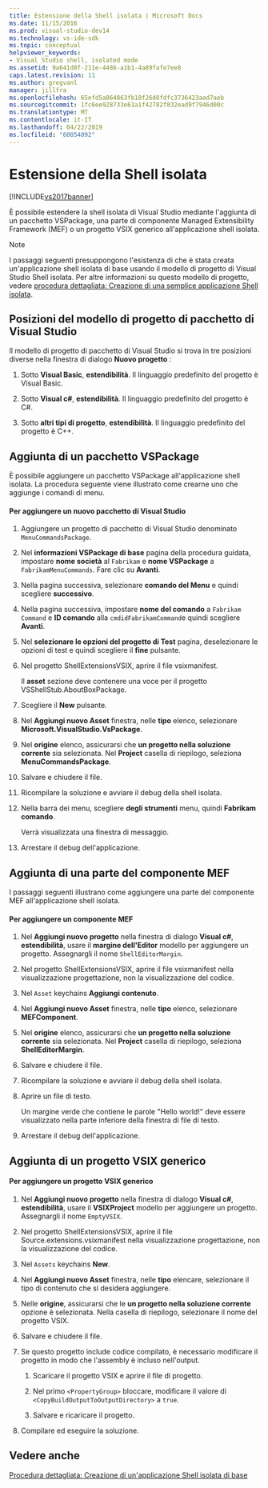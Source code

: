 ```yaml
---
title: Estensione della Shell isolata | Microsoft Docs
ms.date: 11/15/2016
ms.prod: visual-studio-dev14
ms.technology: vs-ide-sdk
ms.topic: conceptual
helpviewer_keywords:
- Visual Studio shell, isolated mode
ms.assetid: 9a641d8f-211e-4486-a1b1-4a89fafe7ee8
caps.latest.revision: 11
ms.author: gregvanl
manager: jillfra
ms.openlocfilehash: 65efd5a864863fb18f26d8fdfc3736423aad7aeb
ms.sourcegitcommit: 1fc6ee928733e61a1f42782f832ead9f7946d00c
ms.translationtype: MT
ms.contentlocale: it-IT
ms.lasthandoff: 04/22/2019
ms.locfileid: "60054092"
---
```

# <a name="extending-the-isolated-shell"></a>Estensione della Shell isolata
[!INCLUDE[vs2017banner](../includes/vs2017banner.md)]

È possibile estendere la shell isolata di Visual Studio mediante l'aggiunta di un pacchetto VSPackage, una parte di componente Managed Extensibility Framework (MEF) o un progetto VSIX generico all'applicazione shell isolata.  
  
> [!NOTE]
>  I passaggi seguenti presuppongono l'esistenza di che è stata creata un'applicazione shell isolata di base usando il modello di progetto di Visual Studio Shell isolata. Per altre informazioni su questo modello di progetto, vedere [procedura dettagliata: Creazione di una semplice applicazione Shell isolata](../extensibility/walkthrough-creating-a-basic-isolated-shell-application.md).  
  
## <a name="locations-for-the-visual-studio-package-project-template"></a>Posizioni del modello di progetto di pacchetto di Visual Studio  
 Il modello di progetto di pacchetto di Visual Studio si trova in tre posizioni diverse nella finestra di dialogo **Nuovo progetto** :  
  
1. Sotto **Visual Basic**, **estendibilità**. Il linguaggio predefinito del progetto è Visual Basic.  
  
2. Sotto **Visual c#**, **estendibilità**. Il linguaggio predefinito del progetto è C#.  
  
3. Sotto **altri tipi di progetto**, **estendibilità**. Il linguaggio predefinito del progetto è C++.  
  
## <a name="adding-a-vspackage"></a>Aggiunta di un pacchetto VSPackage  
 È possibile aggiungere un pacchetto VSPackage all'applicazione shell isolata. La procedura seguente viene illustrato come crearne uno che aggiunge i comandi di menu.  
  
#### <a name="to-add-a-new-vspackage"></a>Per aggiungere un nuovo pacchetto di Visual Studio  
  
1. Aggiungere un progetto di pacchetto di Visual Studio denominato `MenuCommandsPackage`.  
  
2. Nel **informazioni VSPackage di base** pagina della procedura guidata, impostare **nome società** al `Fabrikam` e **nome VSPackage** a `FabrikamMenuCommands`. Fare clic su **Avanti**.  
  
3. Nella pagina successiva, selezionare **comando del Menu** e quindi scegliere **successivo**.  
  
4. Nella pagina successiva, impostare **nome del comando** a `Fabrikam Command` e **ID comando** alla `cmdidFabrikamCommand`e quindi scegliere **Avanti**.  
  
5. Nel **selezionare le opzioni del progetto di Test** pagina, deselezionare le opzioni di test e quindi scegliere il **fine** pulsante.  
  
6. Nel progetto ShellExtensionsVSIX, aprire il file vsixmanifest.  
  
     Il **asset** sezione deve contenere una voce per il progetto VSShellStub.AboutBoxPackage.  
  
7. Scegliere il **New** pulsante.  
  
8. Nel **Aggiungi nuovo Asset** finestra, nelle **tipo** elenco, selezionare **Microsoft.VisualStudio.VsPackage**.  
  
9. Nel **origine** elenco, assicurarsi che **un progetto nella soluzione corrente** sia selezionata. Nel **Project** casella di riepilogo, seleziona **MenuCommandsPackage**.  
  
10. Salvare e chiudere il file.  
  
11. Ricompilare la soluzione e avviare il debug della shell isolata.  
  
12. Nella barra dei menu, scegliere **degli strumenti** menu, quindi **Fabrikam comando**.  
  
     Verrà visualizzata una finestra di messaggio.  
  
13. Arrestare il debug dell'applicazione.  
  
## <a name="adding-a-mef-component-part"></a>Aggiunta di una parte del componente MEF  
 I passaggi seguenti illustrano come aggiungere una parte del componente MEF all'applicazione shell isolata.  
  
#### <a name="to-add-a-mef-component"></a>Per aggiungere un componente MEF  
  
1. Nel **Aggiungi nuovo progetto** nella finestra di dialogo **Visual c#**, **estendibilità**, usare il **margine dell'Editor** modello per aggiungere un progetto. Assegnargli il nome `ShellEditorMargin`.  
  
2. Nel progetto ShellExtensionsVSIX, aprire il file vsixmanifest nella visualizzazione progettazione, non la visualizzazione del codice.  
  
3. Nel `Asset` keychains **Aggiungi contenuto**.  
  
4. Nel **Aggiungi nuovo Asset** finestra, nelle **tipo** elenco, selezionare **MEFComponent**.  
  
5. Nel **origine** elenco, assicurarsi che **un progetto nella soluzione corrente** sia selezionata. Nel **Project** casella di riepilogo, seleziona **ShellEditorMargin**.  
  
6. Salvare e chiudere il file.  
  
7. Ricompilare la soluzione e avviare il debug della shell isolata.  
  
8. Aprire un file di testo.  
  
     Un margine verde che contiene le parole "Hello world!" deve essere visualizzato nella parte inferiore della finestra di file di testo.  
  
9. Arrestare il debug dell'applicazione.  
  
## <a name="adding-a-generic-vsix-project"></a>Aggiunta di un progetto VSIX generico  
  
#### <a name="to-add-a-generic-vsix-project"></a>Per aggiungere un progetto VSIX generico  
  
1. Nel **Aggiungi nuovo progetto** nella finestra di dialogo **Visual c#**, **estendibilità**, usare il **VSIXProject** modello per aggiungere un progetto. Assegnargli il nome `EmptyVSIX`.  
  
2. Nel progetto ShellExtensionsVSIX, aprire il file Source.extensions.vsixmanifest nella visualizzazione progettazione, non la visualizzazione del codice.  
  
3. Nel `Assets` keychains **New**.  
  
4. Nel **Aggiungi nuovo Asset** finestra, nelle **tipo** elencare, selezionare il tipo di contenuto che si desidera aggiungere.  
  
5. Nelle **origine**, assicurarsi che le **un progetto nella soluzione corrente** opzione è selezionata. Nella casella di riepilogo, selezionare il nome del progetto VSIX.  
  
6. Salvare e chiudere il file.  
  
7. Se questo progetto include codice compilato, è necessario modificare il progetto in modo che l'assembly è incluso nell'output.  
  
    1. Scaricare il progetto VSIX e aprire il file di progetto.  
  
    2. Nel primo `<PropertyGroup>` bloccare, modificare il valore di `<CopyBuildOutputToOutputDirectory>` a `true`.  
  
    3. Salvare e ricaricare il progetto.  
  
8. Compilare ed eseguire la soluzione.  
  
## <a name="see-also"></a>Vedere anche  
 [Procedura dettagliata: Creazione di un'applicazione Shell isolata di base](../extensibility/walkthrough-creating-a-basic-isolated-shell-application.md)
